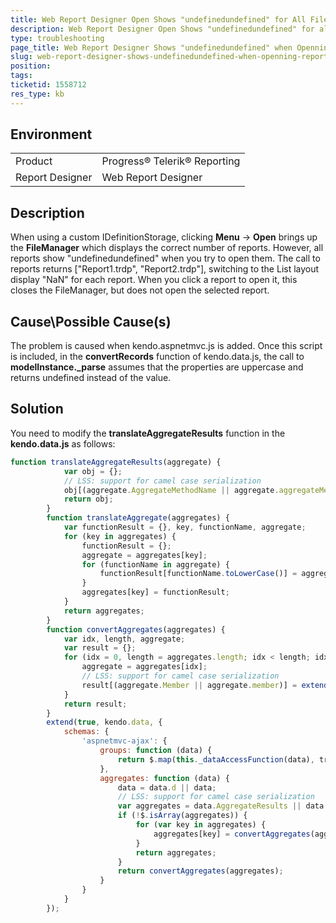 ```yaml
---
title: Web Report Designer Open Shows "undefinedundefined" for All Files with Custom IDefinitionStorage
description: Web Report Designer Open Shows "undefinedundefined" for all files with custom IDefinitionStorage
type: troubleshooting
page_title: Web Report Designer Shows "undefinedundefined" when Openning Report
slug: web-report-designer-shows-undefinedundefined-when-openning-report
position: 
tags: 
ticketid: 1558712
res_type: kb
---
```


## Environment
<table>
	<tbody>
		<tr>
			<td>Product</td>
			<td>Progress® Telerik® Reporting</td>
		</tr>
		<tr>
			<td>Report Designer</td>
			<td>Web Report Designer</td>
		</tr>
	</tbody>
</table>


## Description
When using a custom IDefinitionStorage, clicking **Menu** -> **Open** brings up the **FileManager** which displays the correct number of reports.
However, all reports  show "undefinedundefined" when you try to open them. 
The call to reports returns ["Report1.trdp", "Report2.trdp"], switching to the List layout display "NaN" for each report.
When you click a report to open it, this closes the FileManager, but does not open the selected report.


## Cause\Possible Cause(s)
The problem is caused when kendo.aspnetmvc.js is added. Once this script is included, 
in the **convertRecords** function of kendo.data.js, 
the call to **modelInstance._parse** assumes that the properties are uppercase and returns undefined instead of the value.

## Solution
You need to modify the **translateAggregateResults** function in the **kendo.data.js** as follows:

````JavaScript
function translateAggregateResults(aggregate) {
            var obj = {};
            // LSS: support for camel case serialization
            obj[(aggregate.AggregateMethodName || aggregate.aggregateMethodName).toLowerCase()] = (aggregate.Value || aggregate.value);
            return obj;
        }
        function translateAggregate(aggregates) {
            var functionResult = {}, key, functionName, aggregate;
            for (key in aggregates) {
                functionResult = {};
                aggregate = aggregates[key];
                for (functionName in aggregate) {
                    functionResult[functionName.toLowerCase()] = aggregate[functionName];
                }
                aggregates[key] = functionResult;
            }
            return aggregates;
        }
        function convertAggregates(aggregates) {
            var idx, length, aggregate;
            var result = {};
            for (idx = 0, length = aggregates.length; idx < length; idx++) {
                aggregate = aggregates[idx];
                // LSS: support for camel case serialization
                result[(aggregate.Member || aggregate.member)] = extend(true, result[(aggregate.Member || aggregate.member)], translateAggregateResults(aggregate));
            }
            return result;
        }
        extend(true, kendo.data, {
            schemas: {
                'aspnetmvc-ajax': {
                    groups: function (data) {
                        return $.map(this._dataAccessFunction(data), translateGroup);
                    },
                    aggregates: function (data) {
                        data = data.d || data;
                        // LSS: support for camel case serialization
                        var aggregates = data.AggregateResults || data.aggregateResults || [];
                        if (!$.isArray(aggregates)) {
                            for (var key in aggregates) {
                                aggregates[key] = convertAggregates(aggregates[key]);
                            }
                            return aggregates;
                        }
                        return convertAggregates(aggregates);
                    }
                }
            }
        });
````



